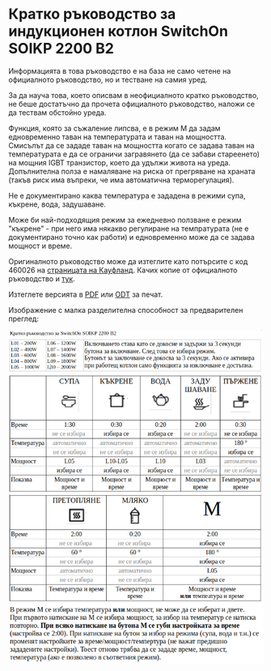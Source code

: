 # Кратко ръководство за индукционен котлон SwitchOn SOIKP 2200 B2

Информацията в това ръководство е на база не само четене на официалното ръководство, но и тестване на самия уред.

За да науча това, което описвам в неофициалното кратко ръководство, не беше достатъчно да прочета официалното ръководство, наложи се да тествам обстойно уреда.

Функция, която за съжаление липсва, е в режим M да задам едновременно таван на температурата и таван на мощността. Смисълът да се зададе таван на мощността когато се задава таван на температурата е да се ограничи загравянето (да се забави стареенето) на мощния IGBT транзистор, което да удължи живота на уреда. Допълнителна полза е намаляване на риска от прегряване на храната (такъв риск има въпреки, че има автоматична терморегулация).

Не е документирано каква температура е зададена в режими супа, къкрене, вода, задушаване.

Може би най-подходящия режим за ежедневно ползване е режим "къкрене" - при него има някакво регулиране на темпратурата (не е документирано точно как работи) и едновременно може да се задава мощност и време.

Оригиналното ръководство може да изтеглите като потърсите с код 460026 на [страницата на Кауфланд](https://www.kaufland.bg/moyat-kaufland/uslugi/produktova-informatsiya/rykovodstva-za-upotreba.html). Качих копие от официалното ръководство и [тук](SOIKP_2200_B2_4ca918cb-886a-4727-b7e1-ecba8979d025.pdf).

Изтеглете версията в [PDF](SOIKP_2200_B2.pdf) или [ODT](SOIKP_2200_B2.odt) за печат.

Изображение с малка разделителна способност за предварителен преглед:

![растерно изображение с малка разделителна способност](low-resolution-screenshot.png)


